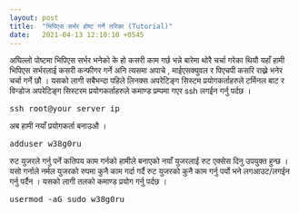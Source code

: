 ```yaml
---
layout: post
title:  "भिपिएस सर्भर होष्ट गर्ने तरिका (Tutorial)"
date:   2021-04-13 12:10:10 +0545
---
```


अघिल्लो पोष्टमा भिपिएस सर्भर भनेको के हो कसरी काम गर्छ भन्ने बारेमा थोरै चर्चा गरेका थियौ यहाँ हामी भिपिएस सर्भरलाई कसरी कन्फीगर गर्ने अनि त्यसमा अपाचे , माईएसक्युवल र पिएचपी कसरि राख्ने भनेर चर्चा गर्ने छौ । यसको लागी सबैभन्दा पहिले लिनक्स अपरेटिङ्ग सिस्टम प्रयोगकर्ताहरुले टर्मिनल बाट र विन्डोज अपरेटिङ्ग सिस्टरम प्रयोगकर्ताहरुले कमाण्ड प्रम्पमा गएर ssh लगईन गर्नु पर्दछ । 
<pre>ssh root@your_server_ip</pre>

अब हामी नयाँ प्रयोगकर्ता बनाउऔ ।
<pre>adduser w38g0ru</pre>

रुट युजरले गर्नु पर्ने कतिपय काम गर्नको हामीले बनाएको नयाँ युजरलाई रुट एक्सेस दिनु उपयुक्त हुन्छ । यसो गर्नाले नर्मल युजरको रुपमा कुनै काम गर्दा गर्दै रुट युजरको कुनै काम गर्नु पर्यो भने लगआउट/लगईन गर्नु पर्दैन । यसको लागी तलको कमाण्ड प्रयोग गर्नु पर्दछ । 
<pre>usermod -aG sudo w38g0ru</pre>
